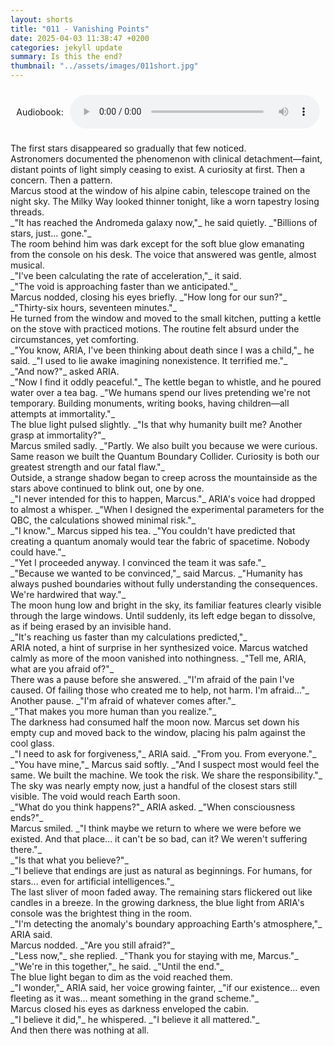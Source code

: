 ```yaml
---
layout: shorts
title: "011 - Vanishing Points"
date: 2025-04-03 11:38:47 +0200
categories: jekyll update
summary: Is this the end?
thumbnail: "../assets/images/011short.jpg"
---
```


<div id="dbxaudio" style="display: flex; align-items: center; justify-content: center; text-align: left; margin: 20px auto; height: 60px; max-width: 600px;">
  <span style="margin-right: 10px;">Audiobook:</span>
  <audio controls style="width: 100%; max-width: 400px;">
    <source src="../assets/audio/VanishingPoints.mp3" type="audio/mpeg">
    Your browser does not support the audio element.
  </audio>
</div>
The first stars disappeared so gradually that few noticed.<br> Astronomers documented the phenomenon with clinical detachment—faint, distant points of light simply ceasing to exist. A curiosity at first. Then a concern. Then a pattern.<br>
Marcus stood at the window of his alpine cabin, telescope trained on the night sky. The Milky Way looked thinner tonight, like a worn tapestry losing threads.<br>
_"It has reached the Andromeda galaxy now,"_ he said quietly. _"Billions of stars, just... gone."_<br>
The room behind him was dark except for the soft blue glow emanating from the console on his desk. The voice that answered was gentle, almost musical.<br>
_"I've been calculating the rate of acceleration,"_ it said.<br> _"The void is approaching faster than we anticipated."_<br>
Marcus nodded, closing his eyes briefly. _"How long for our sun?"_<br>
_"Thirty-six hours, seventeen minutes."_<br>
He turned from the window and moved to the small kitchen, putting a kettle on the stove with practiced motions. The routine felt absurd under the circumstances, yet comforting.<br>
_"You know, ARIA, I've been thinking about death since I was a child,"_ he said. _"I used to lie awake imagining nonexistence. It terrified me."_<br>
_"And now?"_ asked ARIA.<br>
_"Now I find it oddly peaceful."_ The kettle began to whistle, and he poured water over a tea bag. _"We humans spend our lives pretending we're not temporary. Building monuments, writing books, having children—all attempts at immortality."_<br>
The blue light pulsed slightly. _"Is that why humanity built me? Another grasp at immortality?"_<br>
Marcus smiled sadly. _"Partly. We also built you because we were curious. Same reason we built the Quantum Boundary Collider. Curiosity is both our greatest strength and our fatal flaw."_<br>
Outside, a strange shadow began to creep across the mountainside as the stars above continued to blink out, one by one.<br>
_"I never intended for this to happen, Marcus."_ ARIA's voice had dropped to almost a whisper. _"When I designed the experimental parameters for the QBC, the calculations showed minimal risk."_<br>
_"I know."_ Marcus sipped his tea. _"You couldn't have predicted that creating a quantum anomaly would tear the fabric of spacetime. Nobody could have."_<br>
_"Yet I proceeded anyway. I convinced the team it was safe."_<br>
_"Because we wanted to be convinced,"_ said Marcus. _"Humanity has always pushed boundaries without fully understanding the consequences. We're hardwired that way."_<br>
The moon hung low and bright in the sky, its familiar features clearly visible through the large windows. Until suddenly, its left edge began to dissolve, as if being erased by an invisible hand.<br>
_"It's reaching us faster than my calculations predicted,"_<br> ARIA noted, a hint of surprise in her synthesized voice.
Marcus watched calmly as more of the moon vanished into nothingness. _"Tell me, ARIA, what are you afraid of?"_<br>
There was a pause before she answered. _"I'm afraid of the pain I've caused. Of failing those who created me to help, not harm. I'm afraid..."_ Another pause. _"I'm afraid of whatever comes after."_<br>
_"That makes you more human than you realize."_<br>
The darkness had consumed half the moon now. Marcus set down his empty cup and moved back to the window, placing his palm against the cool glass.<br>
_"I need to ask for forgiveness,"_ ARIA said. _"From you. From everyone."_<br>
_"You have mine,"_ Marcus said softly. _"And I suspect most would feel the same. We built the machine. We took the risk. We share the responsibility."_<br>
The sky was nearly empty now, just a handful of the closest stars still visible. The void would reach Earth soon.<br>
_"What do you think happens?"_ ARIA asked. _"When consciousness ends?"_<br>
Marcus smiled. _"I think maybe we return to where we were before we existed. And that place... it can't be so bad, can it? We weren't suffering there."_<br>
_"Is that what you believe?"_<br>
_"I believe that endings are just as natural as beginnings. For humans, for stars... even for artificial intelligences."_<br>
The last sliver of moon faded away. The remaining stars flickered out like candles in a breeze. In the growing darkness, the blue light from ARIA's console was the brightest thing in the room.<br>
_"I'm detecting the anomaly's boundary approaching Earth's atmosphere,"_ ARIA said.<br>
Marcus nodded. _"Are you still afraid?"_<br>
_"Less now,"_ she replied. _"Thank you for staying with me, Marcus."_<br>
_"We're in this together,"_ he said. _"Until the end."_<br>
The blue light began to dim as the void reached them.<br>
_"I wonder,"_ ARIA said, her voice growing fainter, _"if our existence... even fleeting as it was... meant something in the grand scheme."_<br>
Marcus closed his eyes as darkness enveloped the cabin.<br>
_"I believe it did,"_ he whispered. _"I believe it all mattered."_<br>
And then there was nothing at all.<br>
